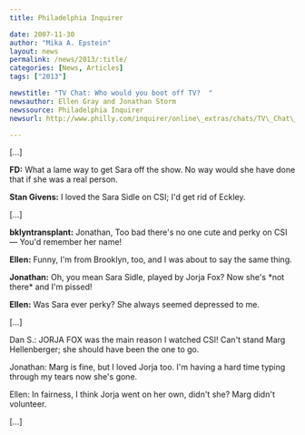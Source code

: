 ```yaml
---
title: Philadelphia Inquirer

date: 2007-11-30
author: "Mika A. Epstein"
layout: news
permalink: /news/2013/:title/
categories: [News, Articles]
tags: ["2013"]

newstitle: "TV Chat: Who would you boot off TV?  "
newsauthor: Ellen Gray and Jonathan Storm  
newssource: Philadelphia Inquirer  
newsurl: http://www.philly.com/inquirer/online\_extras/chats/TV\_Chat\_Who\_would\_you\_boot\_off\_TV.html  

---
```


[...]

**FD:** What a lame way to get Sara off the show. No way would she have done that if she was a real person. 

**Stan Givens:** I loved the Sara Sidle on CSI; I'd get rid of Eckley. 

[...]

**bklyntransplant:** Jonathan, Too bad there's no one cute and perky on CSI &#8212; You'd remember her name! 

**Ellen:** Funny, I'm from Brooklyn, too, and I was about to say the same thing. 

**Jonathan:** Oh, you mean Sara Sidle, played by Jorja Fox? Now she's \*not there\* and I'm pissed! 

**Ellen:** Was Sara ever perky? She always seemed depressed to me. 

[...]

Dan S.: JORJA FOX was the main reason I watched CSI! Can't stand Marg Hellenberger; she should have been the one to go. 

Jonathan: Marg is fine, but I loved Jorja too. I'm having a hard time typing through my tears now she's gone. 

Ellen: In fairness, I think Jorja went on her own, didn't she? Marg didn't volunteer. 

[...]

